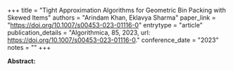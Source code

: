 +++
title = "Tight Approximation Algorithms for Geometric Bin Packing with Skewed Items"
authors = "Arindam Khan, Eklavya Sharma"
paper_link = "https://doi.org/10.1007/s00453-023-01116-0"
entrytype = "article"
publication_details = "Algorithmica, 85, 2023, url: <a href='https://doi.org/10.1007/s00453-023-01116-0' target='_blank'>https://doi.org/10.1007/s00453-023-01116-0</a>."
conference_date = "2023"
notes = ""
+++

<b>Abstract:</b>

